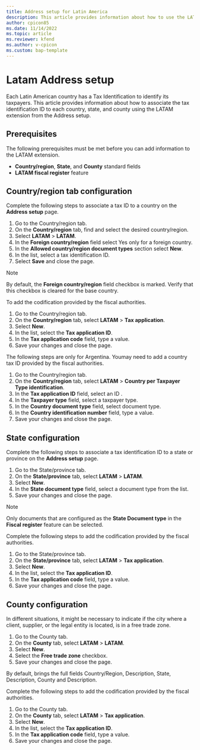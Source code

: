 ```yaml
--- 
title: Address setup for Latin America
description: This article provides information about how to use the LATAM extension from your address setup.
author: cpicon85 
ms.date: 11/14/2022  
ms.topic: article
ms.reviewer: kfend
ms.author: v-cpicon 
ms.custom: bap-template
--- 
```


# Latam Address setup

Each Latin American country has a Tax Identification to identify its taxpayers. This article provides information about how to associate the tax identification ID to each country, state, and county using the LATAM extension from the Address setup.

## Prerequisites
The following prerequisites must be met before you can add information to the LATAM extension.
- **Country/region**, **State**, and **County** standard fields
- **LATAM fiscal register** feature

## Country/region tab configuration

Complete the following steps to associate a tax ID to a country on the **Address setup** page.

1.	Go to the Country/region tab.
2.	On the **Country/region** tab, find and select the desired country/region.
3.	Select **LATAM** > **LATAM**.
4.	In the **Foreign country/region** field select Yes only for a foreign country.
5.	In the **Allowed country/region document types** section select **New**.
6.	In the list, select a tax identification ID.
7.  Select **Save** and close the page.

> [!NOTE]
> By default, the **Foreign country/region** field checkbox is marked. Verify that this checkbox is cleared for the base country.


To add the codification provided by the fiscal authorities.

1.	Go to the Country/region tab.
2.	On the **Country/region** tab, select **LATAM** > **Tax application**.
3.	Select **New**.
4.	In the list, select the **Tax application ID**. 
5.	In the **Tax application code** field, type a value.
6.	Save your changes and close the page.

The following steps are only for Argentina. Youmay need to add a country tax ID provided by the fiscal authorities.

1.  Go to the Country/region tab.
2.	On the **Country/region** tab, select **LATAM** > **Country per Taxpayer Type identification**.
4.	In the **Tax application ID** field, select an ID .
5.	In the **Taxpayer type** field, select a taxpayer type.
6.	In the **Country document type** field, select document type.
7.	In the **Country identification number** field, type a value.
8.	Save your changes and close the page.


## State configuration

Complete the following steps to associate a tax identification ID to a state or province on the **Address setup** page.

1. Go to the State/province tab.
2. On the **State/province** tab, select **LATAM** > **LATAM**.
3. Select **New**.
4. In the **State document type** field, select a document type from the list.
5. Save your changes and close the page.

> [!NOTE] 
> Only documents that are configured as the **State Document type** in the **Fiscal register** feature can be selected.

Complete the following steps to add the codification provided by the fiscal authorities.

1.	Go to the State/province tab.
2.	On the **State/province** tab, select **LATAM** > **Tax application**.
3.	Select **New**.
4.	In the list, select the **Tax application ID**.
5.	In the **Tax application code** field, type a value.
6.	Save your changes and close the page. 

## County configuration

In different situations, it might be necessary to indicate if the city where a client, supplier, or the legal entity is located, is in a free trade zone.

1. Go to the County tab.
2. On the **County** tab, select **LATAM** > **LATAM**.
3. Select **New**.
4. Select the **Free trade zone** checkbox.
5. Save your changes and close the page.

By default, brings the full fields Country/Region, Description, State, Description, County and Description.

Complete the following steps to add the codification provided by the fiscal authorities.

1.	Go to the County tab.
2.	On the **County** tab, select **LATAM** > **Tax application**.
3.	Select **New**.
4.	In the list, select the **Tax application ID**.
5.	In the **Tax application code** field, type a value.
6.	Save your changes and close the page.

